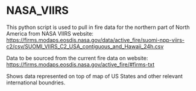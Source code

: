 # NASA_VIIRS

This python script is used to pull in fire data for the northern part of North America from NASA VIIRS website:
https://firms.modaps.eosdis.nasa.gov/data/active_fire/suomi-npp-viirs-c2/csv/SUOMI_VIIRS_C2_USA_contiguous_and_Hawaii_24h.csv

Data to be sourced from the current fire data on website: https://firms.modaps.eosdis.nasa.gov/active_fire/#firms-txt


Shows data represented on top of map of US States and other relevant international boundries.